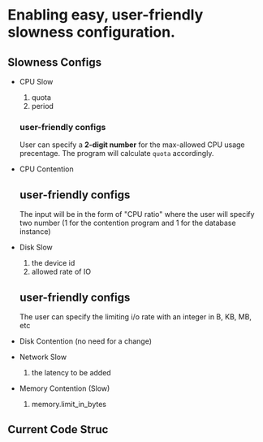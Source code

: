 # Enabling easy, user-friendly slowness configuration.


## Slowness Configs
- CPU Slow
  1. quota
  2. period
  ### user-friendly configs
  User can specify a **2-digit number** for the max-allowed CPU usage precentage. The program will calculate `quota` accordingly.

- CPU Contention
  ## user-friendly configs
  The input will be in the form of "CPU ratio" where the user will specify two number (1 for the contention program and 1 for the database instance)

- Disk Slow
  1. the device id
  2. allowed rate of IO
  ## user-friendly configs
  The user can specify the limiting i/o rate with an integer in B, KB, MB, etc

- Disk Contention (no need for a change)

- Network Slow
  1. the latency to be added

- Memory Contention (Slow)
  1. memory.limit_in_bytes
## Current Code Struc
